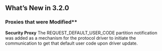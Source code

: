 
## What’s New in 3.2.0

### Proxies that were Modified\*\* 

**Security Proxy**
The REQUEST_DEFAULT_USER_CODE partition notification was added as a mechanism for the protocol driver
to initiate the communication to get that default user code upon driver update.
